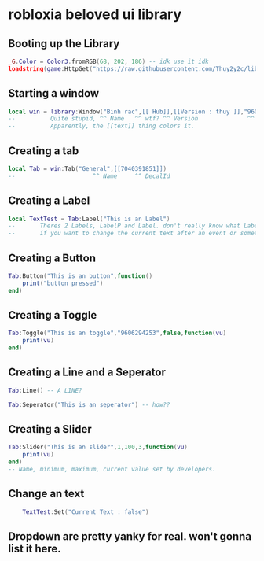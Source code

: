 # robloxia beloved ui library

## Booting up the Library

```lua
_G.Color = Color3.fromRGB(68, 202, 186) -- idk use it idk
loadstring(game:HttpGet("https://raw.githubusercontent.com/Thuy2y2c/library-junks/main/RippleHUBLIB/source.lua"))()
```

## Starting a window

```lua
local win = library:Window("Binh rac",[[ Hub]],[[Version : thuy ]],"9606070311",Enum.KeyCode.RightControl)
--          Quite stupid, ^^ Name   ^^ wtf? ^^ Version              ^^ Logo     ^ Toggle UI
--          Apparently, the [[text]] thing colors it.
```

## Creating a tab 

```lua
local Tab = win:Tab("General",[[7040391851]])
--                      ^^ Name     ^^ DecalId
```

## Creating a Label

```lua
local TextTest = Tab:Label("This is an Label")
--       Theres 2 Labels, LabelP and Label. don't really know what LabelP does. 
--       if you want to change the current text after an event or something, prob get an var on it
```

## Creating a Button

```lua
Tab:Button("This is an button",function()
    print("button pressed")
end)
```

## Creating a Toggle

```lua
Tab:Toggle("This is an toggle","9606294253",false,function(vu)
    print(vu)
end)
```

## Creating a Line and a Seperator

```lua
Tab:Line() -- A LINE?

Tab:Seperator("This is an seperator") -- how??
```

## Creating a Slider

```lua
Tab:Slider("This is an slider",1,100,3,function(vu)
	print(vu)
end)
-- Name, minimum, maximum, current value set by developers.
```

## Change an text

```lua
    TextTest:Set("Current Text : false")
```

## Dropdown are pretty yanky for real. won't gonna list it here.
